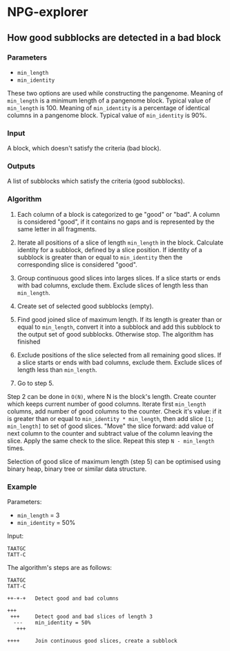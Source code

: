 # NPG-explorer

## How good subblocks are detected in a bad block

### Parameters

 * `min_length`
 * `min_identity`

These two options are used while constructing the pangenome.
Meaning of `min_length` is a minimum length of a pangenome
block. Typical value of `min_length` is 100. Meaning of
`min_identity` is a percentage of identical columns in a
pangenome block. Typical value of `min_identity` is 90%.

### Input

A block, which doesn't satisfy the criteria (bad block).

### Outputs

A list of subblocks which satisfy the criteria (good
subblocks).

### Algorithm

1. Each column of a block is categorized to ge "good" or "bad".
   A column is considered "good", if it contains no gaps and
   is represented by the same letter in all fragments.

2. Iterate all positions of a slice of length `min_length`
   in the block. Calculate identity for a subblock, defined
   by a slice position. If identity of a subblock is greater
   than or equal to `min_identity` then the corresponding
   slice is considered "good".

3. Group continuous good slices into larges slices.
   If a slice starts or ends with bad columns, exclude them.
   Exclude slices of length less than `min_length`.

4. Create set of selected good subblocks (empty).

5. Find good joined slice of maximum length.
   If its length is greater than or equal to `min_length`,
   convert it into a subblock and add this subblock to
   the output set of good subblocks.
   Otherwise stop. The algorithm has finished

6. Exclude positions of the slice selected from all
   remaining good slices.
   If a slice starts or ends with bad columns, exclude them.
   Exclude slices of length less than `min_length`.

7. Go to step 5.

Step 2 can be done in `O(N)`, where N is the block's length.
Create counter which keeps current number of good columns.
Iterate first `min_length` columns, add number of good columns
to the counter. Check it's value: if it is greater than or
equal to `min_identity * min_length`, then add slice
`[1; min_length]` to set of good slices. "Move" the slice
forward: add value of next column to the counter and subtract
value of the column leaving the slice. Apply the same check
to the slice. Repeat this step `N - min_length` times.

Selection of good slice of maximum length (step 5) can be
optimised using binary heap, binary tree or similar data
structure.

### Example

Parameters:
 - `min_length` = 3
 - `min_identity` = 50%

Input:
```
TAATGC
TATT-C
```

The algorithm's steps are as follows:

```
TAATGC
TATT-C

++-+-+   Detect good and bad columns

+++
 +++     Detect good and bad slices of length 3
  ---    min_identity = 50%
   +++

++++     Join continuous good slices, create a subblock
```
